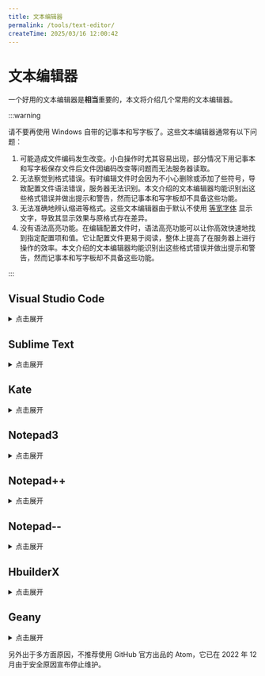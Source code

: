 ```yaml
---
title: 文本编辑器
permalink: /tools/text-editor/
createTime: 2025/03/16 12:00:42
---
```


# 文本编辑器

一个好用的文本编辑器是**相当**重要的，本文将介绍几个常用的文本编辑器。

:::warning

请不要再使用 Windows 自带的记事本和写字板了。这些文本编辑器通常有以下问题：

1. 可能造成文件编码发生改变。小白操作时尤其容易出现，部分情况下用记事本和写字板保存文件后文件因编码改变等问题而无法服务器读取。
2. 无法察觉到格式错误。有时编辑文件时会因为不小心删除或添加了些符号，导致配置文件语法错误，服务器无法识别。本文介绍的文本编辑器均能识别出这些格式错误并做出提示和警告，然而记事本和写字板却不具备这些功能。
3. 无法准确地辨认缩进等格式。这些文本编辑器由于默认不使用 [等宽字体](https://baike.baidu.com/item/%E7%AD%89%E5%AE%BD%E5%AD%97%E4%BD%93/8434037) 显示文字，导致其显示效果与原格式存在差异。
4. 没有语法高亮功能。在编辑配置文件时，语法高亮功能可以让你高效快速地找到指定配置项和值。它让配置文件更易于阅读，整体上提高了在服务器上进行操作的效率。本文介绍的文本编辑器均能识别出这些格式错误并做出提示和警告，然而记事本和写字板却不具备这些功能。

:::

## Visual Studio Code

<details>
  <summary>点击展开</summary>

![官网图片](https://code.visualstudio.com/assets/home/home-screenshot-win-lg.png)

全能型文本编辑器，**非常非常推荐**，支持简体中文 / 繁体中文 / 英文，仅支持 `Windows 10 +`。

缺点是启动速度可能不是很快，不过非常适合新手使用。(已经算是比较快的了。)

官网链接：https://code.visualstudio.com/

你要 **记得保存文件**

发现有人第一次用文本编辑器不知道编辑完后保存。

![](/text-editor/白点.png)

VSCode 会在未保存的文件后标记一个白点，提示你这个文件编辑了但是没有保存(其他文本编辑器类似)。

![](/text-editor/vscode保存和自动保存.png)

保存按钮(红色箭头)，也可以用快捷键来保存 Ctrl + S 。

开启自动保存(绿色箭头)。

~~当年 TrMenu 的自动重载治好了我的 autosave~~

[Windows 下载镜像](https://dl.8aka.org/plugins/VSCodeUserSetup-x64-1.94.0.exe)

[下载龟速怎么办](https://cn.bing.com/search?q=vscode%E4%B8%8B%E8%BD%BD%E9%BE%9F%E9%80%9F%E6%80%8E%E4%B9%88%E5%8A%9E)

[VSCode 视频安装教程](https://www.bilibili.com/video/BV1nM4m117Fv/?share_source=copy_web)

</details>

## Sublime Text

<details>
  <summary>点击展开</summary>

![Sublime Text](/text-editor/sublime展示.png)

我不太喜欢的一点是保存文件时，对非激活的用户有一定概率弹出个窗口，提示你去付费支持(可以选择不支持)。但这依旧是一个非常优秀的文本编辑器。

官网链接：https://www.sublimetext.com/

[如何汉化](https://cn.bing.com/search?q=sublime+text%e6%b1%89%e5%8c%96&qs=SC&pq=sublimetext&sk=HS1SC5&sc=10-11&cvid=19623440FA3646E0BEBECEED995CFCAF&FORM=QBRE&sp=7&lq=0)

</details>

## Kate

<details>
  <summary>点击展开</summary>

![Kate](https://kate-editor.org/images/konsole.png)

官网链接：https://kate-editor.org/zh-cn/

开源，跨平台，也可以秒开文件。

</details>

## Notepad3

<details>
  <summary>点击展开</summary>

![Notepad3](https://www.rizonesoft.com/wp-content/uploads/2023/09/notepad3-screenshot-1.jpg)

也是一个比较不错的文本编辑器。要求：**Windows 8 +**。

官网链接: https://rizonesoft.com/downloads/notepad3/

GitHub: https://github.com/rizonesoft/Notepad3

</details>

## Notepad++

<details>
  <summary>点击展开</summary>

![NPPesu](/text-editor/Npp展示.png)

可用， 相关功能也较为完善。

:::warning

作者政治立场可能引起众怒， 但请理性看待：

[notepad++](http://www.notepadplus.com.cn/)台独 + 多次辱H [这里](https://cn.bing.com/search?q=notepad%252B%252B%E8%BE%B1%E5%8D%8E)。

dizhi 08年奥运会 声称(仅声明，但还是挺过分的)不同意它的政治观点就在你的源码中添加随机字符 [这里](https://zhuanlan.zhihu.com/p/609192758)。

可替代为 **Notepad--** 等。

:::

</details>

## Notepad--

<details>
  <summary>点击展开</summary>

![Notepad--](/text-editor/N减减展示.png)

国内作者维护的 Notepad++ 的替代品。

[`Gitee`](https://gitee.com/cxasm/notepad--)
[`GitHub`](https://github.com/cxasm/notepad--)

</details>

## HbuilderX

<details>
  <summary>点击展开</summary>

![HbuilderX](/text-editor/HbuilderX展示.png)

官网链接：https://dcloud.io/hbuilderx.html

一个国产的文本编辑器。

### 关联右键菜单?

可以在工具→设置(Ctrl+Alt+，)打开设置，找到“常用配置”手动选中【关联右键菜单】。

</details>

## Geany

<details>
  <summary>点击展开</summary>

![](https://www.geany.org/media/uploads/screenshots/homepage/.thumbnails/geany_dark_2019-05-20.png/geany_dark_2019-05-20-500x0.png)

官网链接：https://www.geany.org/

</details>

另外出于多方面原因，不推荐使用 GitHub 官方出品的 Atom，它已在 2022 年 12 月由于安全原因宣布停止维护。
